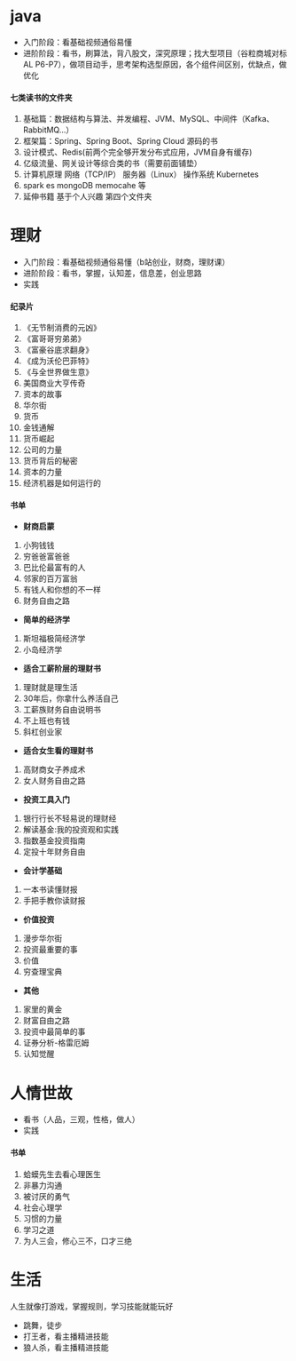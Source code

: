 # java
- 入门阶段：看基础视频通俗易懂 
- 进阶阶段：看书，刷算法，背八股文，深究原理；找大型项目（谷粒商城对标AL P6-P7），做项目动手，思考架构选型原因，各个组件间区别，优缺点，做优化
####  七类读书的文件夹
1. 基础篇：数据结构与算法、并发编程、JVM、MySQL、中间件（Kafka、RabbitMQ...）
2. 框架篇：Spring、Spring Boot、Spring Cloud 源码的书
3. 设计模式、Redis(前两个完全够开发分布式应用，JVM自身有缓存)
4. 亿级流量、网关设计等综合类的书（需要前面铺垫）
5. 计算机原理 网络（TCP/IP） 服务器（Linux） 操作系统 Kubernetes
6. spark es mongoDB memocahe 等
7. 延伸书籍 基于个人兴趣 第四个文件夹

# 理财
- 入门阶段：看基础视频通俗易懂（b站创业，财商，理财课） 
- 进阶阶段：看书，掌握，认知差，信息差，创业思路
- 实践
#### 纪录片
1. 《无节制消费的元凶》
2. 《富哥哥穷弟弟》
3. 《富豪谷底求翻身》
4. 《成为沃伦巴菲特》
5. 《与全世界做生意》
6. 美国商业大亨传奇
7. 资本的故事
8. 华尔街
9. 货币
10. 金钱通解
11. 货币崛起
12. 公司的力量
13. 货币背后的秘密
14. 资本的力量
15. 经济机器是如何运行的
#### 书单
  - **财商启蒙**
1. 小狗钱钱
2. 穷爸爸富爸爸
3. 巴比伦最富有的人
4. 邻家的百万富翁
5. 有钱人和你想的不一样
6. 财务自由之路
  - **简单的经济学**
1. 斯坦福极简经济学
2. 小岛经济学
- **适合工薪阶层的理财书**
1. 理财就是理生活
2. 30年后，你拿什么养活自己
3. 工薪族财务自由说明书
4. 不上班也有钱
5. 斜杠创业家
- **适合女生看的理财书**
1. 高财商女子养成术
2. 女人财务自由之路
- **投资工具入门**
1. 银行行长不轻易说的理财经
2. 解读基金:我的投资观和实践
3. 指数基金投资指南
4. 定投十年财务自由
- **会计学基础**
1. 一本书读懂财报
2. 手把手教你读财报
- **价值投资**
1. 漫步华尔街
2. 投资最重要的事
3. 价值
4. 穷查理宝典
- **其他**
1. 家里的黄金
2. 财富自由之路
3. 投资中最简单的事
5. 证券分析-格雷厄姆
6. 认知觉醒

# 人情世故
- 看书（人品，三观，性格，做人）
- 实践
#### 书单
1. 蛤蟆先生去看心理医生
2. 非暴力沟通
3. 被讨厌的勇气
4. 社会心理学
5. 习惯的力量
6. 学习之道
7. 为人三会，修心三不，口才三绝


# 生活
人生就像打游戏，掌握规则，学习技能就能玩好
- 跳舞，徒步
- 打王者，看主播精进技能
- 狼人杀，看主播精进技能



